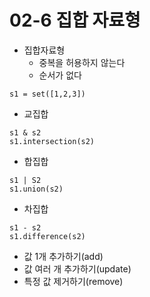 # 02-6 집합 자료형
- 집합자료형
  - 중복을 허용하지 않는다
  - 순서가 없다
```
s1 = set([1,2,3])
```
- 교집합
```
s1 & s2
s1.intersection(s2)
```
- 합집합
```
s1 | S2
s1.union(s2)
```
- 차집합
```
s1 - s2
s1.difference(s2)
```
- 값 1개 추가하기(add)
- 값 여러 개 추가하기(update)
- 특정 값 제거하기(remove)
